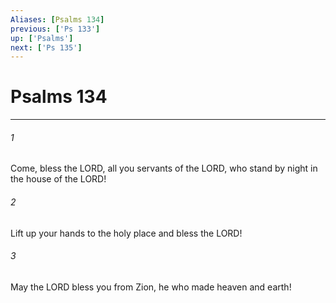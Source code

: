 ```yaml
---
Aliases: [Psalms 134]
previous: ['Ps 133']
up: ['Psalms']
next: ['Ps 135']
---
```

# Psalms 134

***

 

###### 1 
Come, bless the LORD, all you servants of the LORD, 
 who stand by night in the house of the LORD! 
 
 

###### 2 
Lift up your hands to the holy place 
 and bless the LORD!
 
 

###### 3 
May the LORD bless you from Zion, 
 he who made heaven and earth!
 
